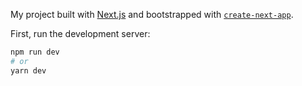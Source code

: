 My project built with [Next.js](https://nextjs.org/) and  bootstrapped with [`create-next-app`](https://github.com/zeit/next.js/tree/canary/packages/create-next-app).

 
First, run the development server:

```bash
npm run dev
# or
yarn dev
```
 